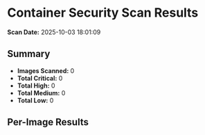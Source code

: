 ﻿# Container Security Scan Results

**Scan Date:** 2025-10-03 18:01:09

## Summary
- **Images Scanned:** 0
- **Total Critical:** 0
- **Total High:** 0
- **Total Medium:** 0
- **Total Low:** 0

## Per-Image Results

